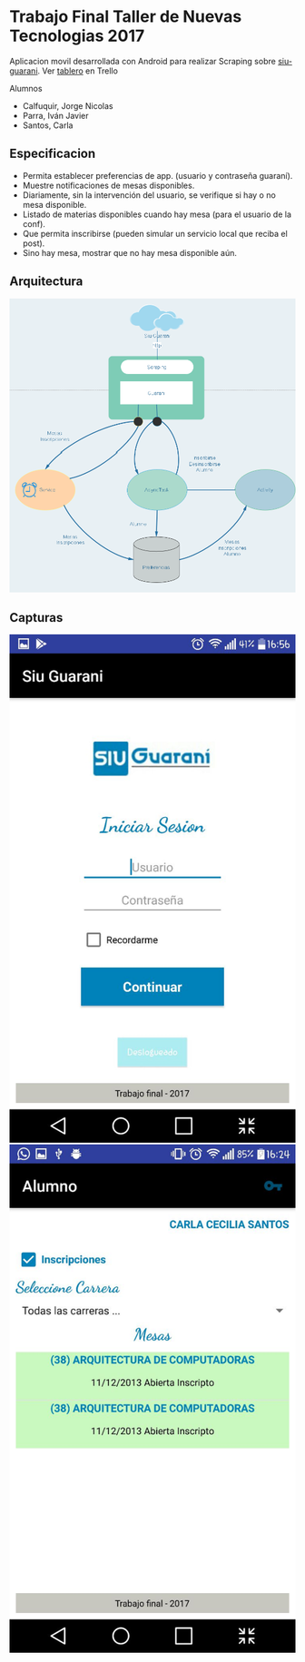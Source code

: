 # Trabajo Final Taller de Nuevas Tecnologias 2017 #

Aplicacion movil desarrollada con Android para realizar Scraping sobre [siu-guarani][guarani-path]. Ver [tablero][tablero-path] en Trello

[guarani-path]: http://www.dit.ing.unp.edu.ar/v2070/www/

[tablero-path]:https://trello.com/b/b76gl2IC/scraping-guarani


Alumnos
  - Calfuquir, Jorge Nicolas
  - Parra, Iván Javier
  - Santos, Carla

## Especificacion ##
  - Permita establecer preferencias de app. (usuario y contraseña guaraní).
  - Muestre notificaciones de mesas disponibles.
  - Diariamente, sin la intervención del usuario, se verifique si hay o no mesa disponible.
  - Listado de materias disponibles cuando hay mesa (para el usuario de la conf).
  - Que permita inscribirse (pueden simular un servicio local que reciba el post).
  - Sino hay mesa, mostrar que no hay mesa disponible aún.

## Arquitectura ##
![alt text](doc/Diagramas/Arquitectura.png "Diseño Arquitectonico")

## Capturas ##
![alt text](doc/Capturas/login.jpeg "login")
![alt text](doc/Capturas/lista.jpeg "login")
